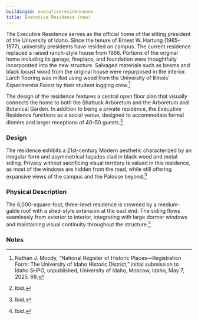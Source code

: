 ```yaml
---
buildingid: executiveresidencenew
title: Executive Residence (new)
---
```


The Executive Residence serves as the official home of the sitting president of the University of Idaho. Since the tenure of Ernest W. Hartung (1965–1977), university presidents have resided on campus. The current residence replaced a raised ranch-style house from 1966. Portions of the original home including its garage, fireplace, and foundation were thoughtfully incorporated into the new structure. Salvaged materials such as beams and black locust wood from the original house were repurposed in the interior. Larch flooring was milled using wood from the University of Illinois' *Experimental Forest* by their student logging crew.[^1] 

The design of the residence features a central open floor plan that visually connects the home to both the Shattuck Arboretum and the Arboretum and Botanical Garden. In addition to being a private residence, the Executive Residence functions as a social venue, designed to accommodate formal dinners and larger receptions of 40–50 guests.[^2]

### Design
The residence exhibits a 21st-century Modern aesthetic characterized by an irregular form and asymmetrical façades clad in black wood and metal siding. Privacy without sacrificing visual territory is valued in this residence, as most of the windows are hidden from the road, while still offering expansive views of the campus and the Palouse beyond.[^3]

### Physical Description
The 6,000-square-foot, three-level residence is crowned by a medium-gable roof with a shed-style extension at the east end. The siding flows seamlessly from exterior to interior, integrating with large dormer windows and maintaining visual continuity throughout the structure.[^4] 

### Notes 
[^1]: Nathan J. Moody, “National Register of Historic Places—Registration Form: The University of Idaho Historic District,” initial submission to Idaho SHPO, unpublished, University of Idaho, Moscow, Idaho, May 7, 2025, 69. 
[^2]: Ibid. 
[^3]: Ibid. 
[^4]: Ibid. 